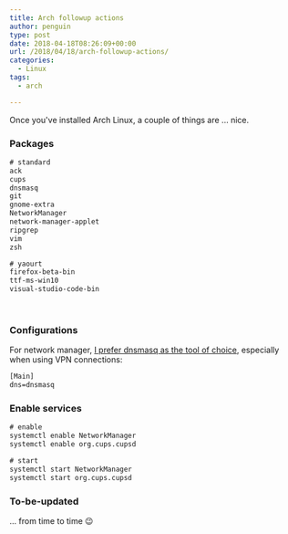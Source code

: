 ```yaml
---
title: Arch followup actions
author: penguin
type: post
date: 2018-04-18T08:26:09+00:00
url: /2018/04/18/arch-followup-actions/
categories:
  - Linux
tags:
  - arch

---
```

Once you've installed Arch Linux, a couple of things are ... nice.

### Packages

```default
# standard
ack
cups
dnsmasq
git
gnome-extra
NetworkManager
network-manager-applet
ripgrep
vim
zsh

# yaourt
firefox-beta-bin
ttf-ms-win10
visual-studio-code-bin
```

&nbsp;

### Configurations

For network manager, [I prefer dnsmasq as the tool of choice][1], especially when using VPN connections:

```default
[Main]
dns=dnsmasq
```

### Enable services

```default
# enable
systemctl enable NetworkManager
systemctl enable org.cups.cupsd

# start
systemctl start NetworkManager
systemctl start org.cups.cupsd
```

### To-be-updated

... from time to time 😉

 [1]: https://wiki.archlinux.org/index.php/Dnsmasq#NetworkManager